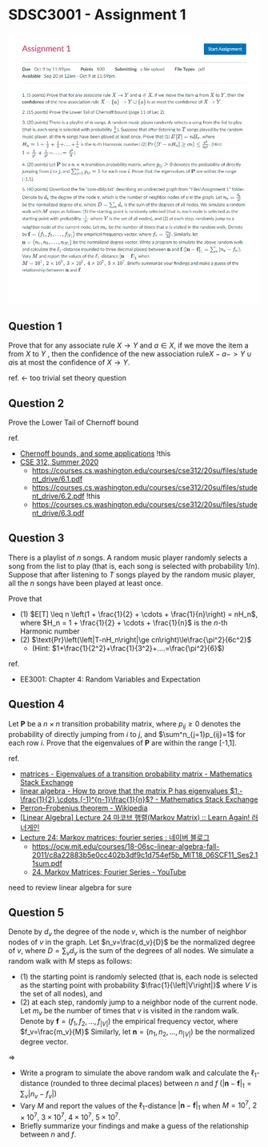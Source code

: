 # SDSC3001 - Assignment 1

![SDSC3001 - Assignment 1](<./SDSC3001 - Assignment 1.png>)

## Question 1

Prove that for any associate rule $X \to Y$ and $a \in X$, if we move the item a from $X$ to $Y$ , then the confidence of the new association rule$X - {a} -> Y \cup {a}$is at most the confidence of $X \to Y$.

ref. <- too trivial set theory question

## Question 2

Prove the Lower Tail of Chernoff bound

ref.

- [Chernoff bounds, and some applications](https://math.mit.edu/~goemans/18310S15/chernoff-notes.pdf) !this
- [CSE 312, Summer 2020](https://courses.cs.washington.edu/courses/cse312/20su/)
  - <https://courses.cs.washington.edu/courses/cse312/20su/files/student_drive/6.1.pdf>
  - <https://courses.cs.washington.edu/courses/cse312/20su/files/student_drive/6.2.pdf> !this
  - <https://courses.cs.washington.edu/courses/cse312/20su/files/student_drive/6.3.pdf>

## Question 3

There is a playlist of $n$ songs. A random music player randomly selects a song from the list to play (that is, each song is selected with probability $1/n$). Suppose that after listening to $T$ songs played by the random music player, all the $n$ songs have been played at least once.

Prove that

- (1) $E[T] \leq n \left(1 + \frac{1}{2} + \cdots + \frac{1}{n}\right) = nH_n$, where $H_n = 1 + \frac{1}{2} + \cdots + \frac{1}{n}$ is the $n$-th Harmonic number
- (2) $\text{Pr}\left(\left|T-nH_n\right|\ge cn\right)\le\frac{\pi^2}{6c^2}$
  - (Hint: $1+\frac{1}{2^2}+\frac{1}{3^2}+....=\frac{\pi^2}{6}$)

ref.

- EE3001: Chapter 4: Random Variables and Expectation

## Question 4

Let $\mathbf{P}$ be a $n\times n$ transition probability matrix, where $p_{ij}\ge0$ denotes the probability of directly jumping from $i$ to $j$, and $\sum^n_{j=1}p_{ij}=1$ for each row $i$. Prove that the eigenvalues of $\mathbf{P}$ are within the range [-1,1].

ref.

- [matrices - Eigenvalues of a transition probability matrix - Mathematics Stack Exchange](https://math.stackexchange.com/questions/1300345/eigenvalues-of-a-transition-probability-matrix)
- [linear algebra - How to prove that the matrix P has eigenvalues $1,-\frac{1}{2},\cdots,(-1)^{n-1}\frac{1}{n}$? - Mathematics Stack Exchange](https://math.stackexchange.com/questions/4254452/how-to-prove-that-the-matrix-p-has-eigenvalues-1-frac12-cdots-1n-1)
- [Perron–Frobenius theorem - Wikipedia](https://en.wikipedia.org/wiki/Perron–Frobenius_theorem)
- [[Linear Algebra] Lecture 24 마코브 행렬(Markov Matrix) :: Learn Again! 러너게인](https://twlab.tistory.com/53)
- [Lecture 24: Markov matrices; fourier series : 네이버 블로그](https://m.blog.naver.com/skkong89/221390722810)
  - <https://ocw.mit.edu/courses/18-06sc-linear-algebra-fall-2011/c8a22883b5e0cc402b3df9c1d754ef5b_MIT18_06SCF11_Ses2.11sum.pdf>
  - [24. Markov Matrices; Fourier Series - YouTube](https://www.youtube.com/watch?v=lGGDIGizcQ0)

need to review linear algebra for sure

## Question 5

Denote by $d_v$ the degree of the node $v$, which is the number of neighbor nodes of $v$ in the graph. Let $n_v=\frac{d_v}{D}$ be the normalized degree of $v$, where $D=\sum_vd_v$ is the sum of the degrees of all nodes. We simulate a random walk with $M$ steps as follows:

- (1) the starting point is randomly selected (that is, each node is selected as the starting point with probability $\frac{1}{\left|V\right|}$ where $V$ is the set of all nodes), and
- (2) at each step, randomly jump to a neighbor node of the current node. Let $m_v$ be the number of times that $v$ is visited in the random walk. Denote by $\textbf{f}=\left(f_1,f_2,...,f_{\left|V\right|}\right)$ the empirical frequency vector, where $f_v=\frac{m_v}{M}$ Similarly, let $\textbf{n}=\left(n_1,n_2,...,n_{\left|V\right|}\right)$ be the normalized degree vector.

=>

- Write a program to simulate the above random walk and calculate the $\ell_1$-distance (rounded to three decimal places) between $n$ and $f$ ($\left|\textbf{n}-\textbf{f}\right|_1=\sum_v\left|n_v-f_v\right|$)
- Vary $M$ and report the values of the $\ell_1$-distance $\left|\textbf{n}-\textbf{f}\right|_1$ when $M=10^7,\:2\times10^7,\:3\times10^7,\:4\times10^7,\:5\times10^7$.
- Briefly summarize your findings and make a guess of the relationship between $n$ and $f$.
